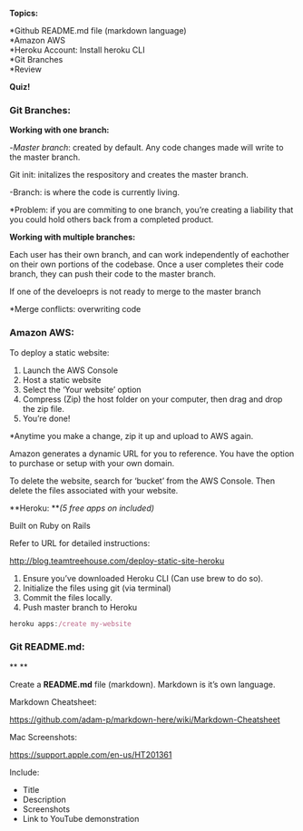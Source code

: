 **Topics:**

*Github README.md file (markdown language)  
*Amazon AWS  
*Heroku Account: Install heroku CLI  
*Git Branches  
*Review  

**Quiz!**

### **Git Branches:**

**Working with one branch:**

-*Master branch*: created by default. Any code changes made will write to the master branch.

 Git init: initalizes the respository and creates the master branch.

-Branch: is where the code is currently living.

\*Problem: if you are commiting to one branch, you’re creating a liability that you could hold others back from a completed product.

**Working with multiple branches:**

Each user has their own branch, and can work independently of eachother on their own portions of the codebase. Once a user completes their code branch, they can push their code to the master branch.

If one of the develoeprs is not ready to merge to the master branch

\*Merge conflicts: overwriting code

### **Amazon AWS:**

To deploy a static website:

1. Launch the AWS Console
2. Host a static website
3. Select the ‘Your website’ option
4. Compress (Zip) the host folder on your computer, then drag and drop the zip file.
5. You’re done!

\*Anytime you make a change, zip it up and upload to AWS again.

Amazon generates a dynamic URL for you to reference. You have the option to purchase or setup with your own domain.

To delete the website, search for ‘bucket’ from the AWS Console. Then delete the files associated with your website.

**Heroku: ***(5 free apps on included)*

Built on Ruby on Rails

Refer to URL for detailed instructions:

<http://blog.teamtreehouse.com/deploy-static-site-heroku>

1. Ensure you’ve downloaded Heroku CLI (Can use brew to do so).
2. Initialize the files using git (via terminal)
3. Commit the files locally.
4. Push master branch to Heroku

```js
heroku apps:/create my-website
```

### **Git README.md:**

**
**

Create a **README.md** file (markdown). Markdown is it’s own language.

Markdown Cheatsheet:

<https://github.com/adam-p/markdown-here/wiki/Markdown-Cheatsheet>

Mac Screenshots:

<https://support.apple.com/en-us/HT201361>

Include:

* Title
* Description
* Screenshots
* Link to YouTube demonstration
